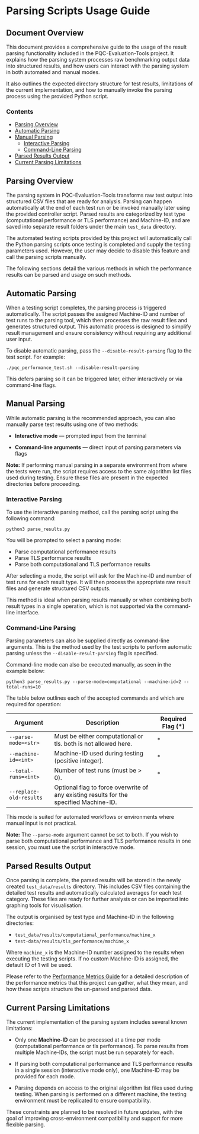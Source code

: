 # Parsing Scripts Usage Guide <!-- omit from toc -->

## Document Overview <!-- omit from toc -->
This document provides a comprehensive guide to the usage of the result parsing functionality included in the PQC-Evaluation-Tools project. It explains how the parsing system processes raw benchmarking output data into structured results, and how users can interact with the parsing system in both automated and manual modes.

It also outlines the expected directory structure for test results, limitations of the current implementation, and how to manually invoke the parsing process using the provided Python script.

### Contents <!-- omit from toc -->
- [Parsing Overview](#parsing-overview)
- [Automatic Parsing](#automatic-parsing)
- [Manual Parsing](#manual-parsing)
  - [Interactive Parsing](#interactive-parsing)
  - [Command-Line Parsing](#command-line-parsing)
- [Parsed Results Output](#parsed-results-output)
- [Current Parsing Limitations](#current-parsing-limitations)

## Parsing Overview
The parsing system in PQC-Evaluation-Tools transforms raw test output into structured CSV files that are ready for analysis. Parsing can happen automatically at the end of each test run or be invoked manually later using the provided controller script. Parsed results are categorized by test type (computational performance or TLS performance) and Machine-ID, and are saved into separate result folders under the main `test_data` directory.

The automated testing scripts provided by this project will automatically call the Python parsing scripts once testing is completed and supply the testing parameters used. However, the user may decide to disable this feature and call the parsing scripts manually.

The following sections detail the various methods in which the performance results can be parsed and usage on such methods.

## Automatic Parsing
When a testing script completes, the parsing process is triggered automatically. The script passes the assigned Machine-ID and number of test runs to the parsing tool, which then processes the raw result files and generates structured output. This automatic process is designed to simplify result management and ensure consistency without requiring any additional user input.

To disable automatic parsing, pass the `--disable-result-parsing` flag to the test script. For example:

```
./pqc_performance_test.sh --disable-result-parsing
```

This defers parsing so it can be triggered later, either interactively or via command-line flags.

## Manual Parsing
While automatic parsing is the recommended approach, you can also manually parse test results using one of two methods:

- **Interactive mode** — prompted input from the terminal

- **Command-line arguments** — direct input of parsing parameters via flags

**Note:** If performing manual parsing in a separate environment from where the tests were run, the script requires access to the same algorithm list files used during testing. Ensure these files are present in the expected directories before proceeding.

### Interactive Parsing
To use the interactive parsing method, call the parsing script using the following command:

```
python3 parse_results.py
```

You will be prompted to select a parsing mode:

- Parse computational performance results
- Parse TLS performance results
- Parse both computational and TLS performance results

After selecting a mode, the script will ask for the Machine-ID and number of test runs for each result type. It will then process the appropriate raw result files and generate structured CSV outputs.

This method is ideal when parsing results manually or when combining both result types in a single operation, which is not supported via the command-line interface.

### Command-Line Parsing
Parsing parameters can also be supplied directly as command-line arguments. This is the method used by the test scripts to perform automatic parsing unless the `--disable-result-parsing` flag is specified.

Command-line mode can also be executed manually, as seen in the example below:

```
python3 parse_results.py --parse-mode=computational --machine-id=2 --total-runs=10
```

The table below outlines each of the accepted commands and which are required for operation:

| **Argument**            | **Description**                                                                        | **Required Flag (*)** |
|-------------------------|----------------------------------------------------------------------------------------|-----------------------|
| `--parse-mode=<str>`    | Must be either computational or tls. both is not allowed here.                         | *                     |
| `--machine-id=<int>`    | Machine-ID used during testing (positive integer).                                     | *                     |
| `--total-runs=<int>`    | Number of test runs (must be > 0).                                                     | *                     |
| `--replace-old-results` | Optional flag to force overwrite of any existing results for the specified Machine-ID. |                       |

This mode is suited for automated workflows or environments where manual input is not practical.

**Note:** The `--parse-mode` argument cannot be set to both. If you wish to parse both computational performance and TLS performance results in one session, you must use the script in interactive mode.

## Parsed Results Output
Once parsing is complete, the parsed results will be stored in the newly created `test_data/results` directory. This includes CSV files containing the detailed test results and automatically calculated averages for each test category. These files are ready for further analysis or can be imported into graphing tools for visualisation.

The output is organised by test type and Machine-ID in the following directories:

- `test_data/results/computational_performance/machine_x`
- `test-data/results/tls_performance/machine_x`

Where `machine_x` is the Machine-ID number assigned to the results when executing the testing scripts. If no custom Machine-ID is assigned, the default ID of 1 will be used.

Please refer to the [Performance Metrics Guide](./parsing_scripts_usage_guide.md) for a detailed description of the performance metrics that this project can gather, what they mean, and how these scripts structure the un-parsed and parsed data.

## Current Parsing Limitations
The current implementation of the parsing system includes several known limitations:

- Only one **Machine-ID** can be processed at a time per mode (computational performance or tls performance). To parse results from multiple Machine-IDs, the script must be run separately for each.

- If parsing both computational performance and TLS performance results in a single session (interactive mode only), one Machine-ID may be provided for each mode.

- Parsing depends on access to the original algorithm list files used during testing. When parsing is performed on a different machine, the testing environment must be replicated to ensure compatibility.

These constraints are planned to be resolved in future updates, with the goal of improving cross-environment compatibility and support for more flexible parsing.